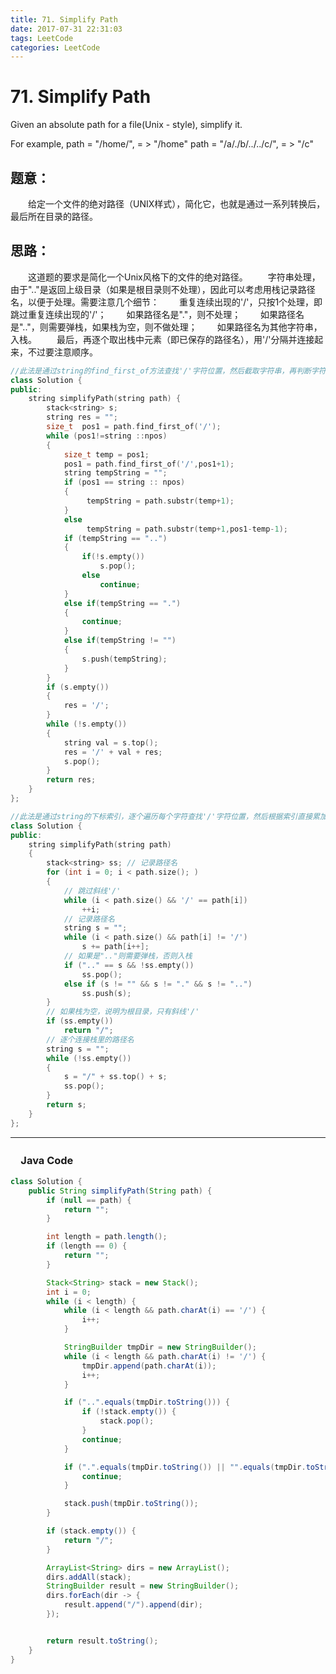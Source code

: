 ```yaml
---
title: 71. Simplify Path
date: 2017-07-31 22:31:03
tags: LeetCode
categories: LeetCode
---
```


# 71. Simplify Path

Given an absolute path for a file(Unix - style), simplify it.

For example,
path = "/home/", = > "/home"
path = "/a/./b/../../c/", = > "/c"

<!--more-->

## 题意：

　　给定一个文件的绝对路径（UNIX样式），简化它，也就是通过一系列转换后，最后所在目录的路径。

## 思路：

　　这道题的要求是简化一个Unix风格下的文件的绝对路径。
　　字符串处理，由于".."是返回上级目录（如果是根目录则不处理），因此可以考虑用栈记录路径名，以便于处理。需要注意几个细节：
　　重复连续出现的'/'，只按1个处理，即跳过重复连续出现的'/'；
　　如果路径名是"."，则不处理；
　　如果路径名是".."，则需要弹栈，如果栈为空，则不做处理；
　　如果路径名为其他字符串，入栈。
　　最后，再逐个取出栈中元素（即已保存的路径名），用'/'分隔并连接起来，不过要注意顺序。

```c++
//此法是通过string的find_first_of方法查找'/'字符位置，然后截取字符串，再判断字符串的形式，是否入栈，或者出栈，或者不做任何处理
class Solution {
public:
	string simplifyPath(string path) {
		stack<string> s;
		string res = "";
		size_t  pos1 = path.find_first_of('/');
		while (pos1!=string ::npos)
		{
			size_t temp = pos1;
			pos1 = path.find_first_of('/',pos1+1);
			string tempString = "";
			if (pos1 == string :: npos)
			{
				 tempString = path.substr(temp+1);
			}
			else
				 tempString = path.substr(temp+1,pos1-temp-1);
			if (tempString == "..")
			{
				if(!s.empty())
					s.pop();
				else
					continue;
			}
			else if(tempString == ".")
			{
				continue;
			}
			else if(tempString != "")
			{
				s.push(tempString);
			}
		}
		if (s.empty())
		{
			res = '/';
		}
		while (!s.empty())
		{
			string val = s.top();
			res = '/' + val + res;
			s.pop();
		}
		return res;
	}
};
```

```c++
//此法是通过string的下标索引，逐个遍历每个字符查找'/'字符位置，然后根据索引直接累加字符到下一个'/'字符处，得到目录字符串，再判断字符串的形式，是否入栈，或者出栈，或者不做任何处理
class Solution {
public:
	string simplifyPath(string path)
	{
		stack<string> ss; // 记录路径名
		for (int i = 0; i < path.size(); )
		{
			// 跳过斜线'/'
			while (i < path.size() && '/' == path[i])
				++i;
			// 记录路径名
			string s = "";
			while (i < path.size() && path[i] != '/')
				s += path[i++];
			// 如果是".."则需要弹栈，否则入栈
			if (".." == s && !ss.empty())
				ss.pop();
			else if (s != "" && s != "." && s != "..")
				ss.push(s);
		}
		// 如果栈为空，说明为根目录，只有斜线'/'
		if (ss.empty())
			return "/";
		// 逐个连接栈里的路径名
		string s = "";
		while (!ss.empty())
		{
			s = "/" + ss.top() + s;
			ss.pop();
		}
		return s;
	}
};
```

---------------------------------------------------
### 　Java Code
```Java
class Solution {
    public String simplifyPath(String path) {
        if (null == path) {
            return "";
        }

        int length = path.length();
        if (length == 0) {
            return "";
        }

        Stack<String> stack = new Stack();
        int i = 0;
        while (i < length) {
            while (i < length && path.charAt(i) == '/') {
                i++;
            }

            StringBuilder tmpDir = new StringBuilder();
            while (i < length && path.charAt(i) != '/') {
                tmpDir.append(path.charAt(i));
                i++;
            }

            if ("..".equals(tmpDir.toString())) {
                if (!stack.empty()) {
                    stack.pop();
                }
                continue;
            }

            if (".".equals(tmpDir.toString()) || "".equals(tmpDir.toString())) {
                continue;
            }

            stack.push(tmpDir.toString());
        }

        if (stack.empty()) {
            return "/";
        }

        ArrayList<String> dirs = new ArrayList();
        dirs.addAll(stack);
        StringBuilder result = new StringBuilder();
        dirs.forEach(dir -> {
            result.append("/").append(dir);
        });


        return result.toString();
    }
}
```

